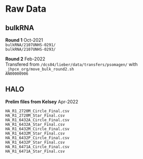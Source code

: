 Raw Data
========

## bulkRNA
**Round 1** Oct-2021  
`bulkRNA/2107UNHS-0291/`  
`bulkRNA/2107UNHS-0293/`

**Round 2** Feb-2022  
Transfered from `/dcs04/lieber/data/transfers/psomagen/` with `_jhpce_org/move_bulk_round2.sh`  
`AN00000906`


## HALO

**Prelim files from Kelsey** Apr-2022

`HA_R1_2720M_Circle_Final.csv`  
`HA_R1_2720M_Star_Final.csv`  
`HA_R1_6432A_Circle_Final.csv`  
`HA_R1_6432A_Star_Final.csv`  
`HA_R1_6432M_Circle_Final.csv`  
`HA_R1_6432M_Star_Final.csv`  
`HA_R1_6432P_Circle_Final.csv`  
`HA_R1_6432P_Star_Final.csv`  
`HA_R1_6471A_Circle_Final.csv`  
`HA_R1_6471A_Star_Final.csv`  

